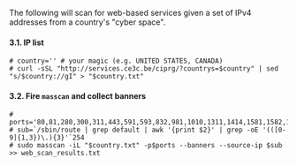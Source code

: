 The following will scan for web-based services given a set of IPv4 addresses from a country's "cyber space".

#### 3.1. IP list
```
# country='' # your magic (e.g. UNITED STATES, CANADA)
# curl -sSL "http://services.ce3c.be/ciprg/?countrys=$country" | sed "s/$country://gI" > "$country.txt"
```

#### 3.2. Fire `masscan` and collect banners
```
# ports='80,81,280,300,311,443,591,593,832,981,1010,1311,1414,1581,1582,1583,2082,2086,2087,2095,2096,2480,3000,3128,3333,3702,4125,4243,4444,4445,4567,4711,4712,4847,4993,5000,5010,5104,5108,5280,5281,5357,5433,5555,5556,5800,5988,5989,6200,6201,6225,6227,6240,6244,6255,6436,6437,6543,7000,7001,7002,7396,7474,8000,8001,8008,8014,8042,8069,8080,8081,8083,8088,8090,8091,8118,8123,8172,8200,8222,8243,8280,8281,8333,8337,8384,8443,8500,8530,8531,8834,8840,8880,8887,8888,8983,9000,9043,9060,9080,9090,9091,9200,9389,9443,9800,9981,9999,10000,10212,11371,12443,14439,16000,16080,16200,16225,16250,16300,16400,18091,18092,20000,20720,20790,24465,28017,55672'
# sub=`/sbin/route | grep default | awk '{print $2}' | grep -oE '(([0-9]{1,3})\.){3}'`254
# sudo masscan -iL "$country.txt" -p$ports --banners --source-ip $sub >> web_scan_results.txt
```
